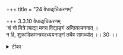 +++
title = "24 वेधाद्यधिकरणम्"

+++
3.3.10 वेधाद्यधिकरणम्  
'शं नो मित्रे'त्याद्या मन्त्रा विद्याङ्गं अन्तिकामननात् ।  
न हि, शुक्रादिकमन्त्रवदध्ययनाङ्गं तथैव सामर्थ्यात् ।। 30 ।।

<details><summary>टीका</summary>

3.3.10 वेधाद्यधिकरणम् The prima facie view is : the mantra-s such as 'Let the presiding deity of the Day grant औस्पिचिओउसूएस्स् to us', and the like form parts of the meditations as they are mentioned in close proximity to the latter. This view is not correct. These mantra-s are only subsidiaries to vedic study like the texts - 'pierce the शुक्र etc., are subsidiaries to certain magical rites. Notes : 1. Taitt. Up., 1. 2. Cited in SB, III. iii.25.
</details>

